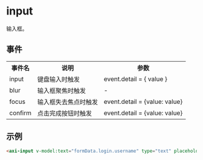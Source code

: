 # input
输入框。

<h2 id="cid_2">事件</h2>

<table>
    <tr>
        <th>事件名</th>
        <th>说明</th>
        <th>参数</th>
    </tr>
    <tr>
        <td>input</td>
        <td>键盘输入时触发</td>
        <td>event.detail = { value }</td>
    </tr>
    <tr>
        <td>blur</td>
        <td>输入框聚焦时触发</td>
        <td>-</td>
    </tr>
    <tr>
        <td>focus</td>
        <td>输入框失去焦点时触发</td>
        <td>event.detail = {value: value}</td>
    </tr>
    <tr>
        <td>confirm</td>
        <td>点击完成按钮时触发</td>
        <td>event.detail = {value: value}</td>
    </tr>
</table>

<h2 id="cid_2">示例</h2>

```html
<axi-input v-model:text="formData.login.username" type="text" placeholder="手机/邮箱"></axi-input>
```